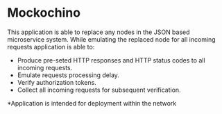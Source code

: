 # Mockochino

This application is able to replace any nodes in the JSON based microservice system. While emulating the replaced node
for all incoming requests application is able to:

- Produce pre-seted HTTP responses and HTTP status codes to all incoming requests.
- Emulate requests processing delay.
- Verify authorization tokens.
- Collect all incoming requests for subsequent verification.

*Application is intended for deployment within the network